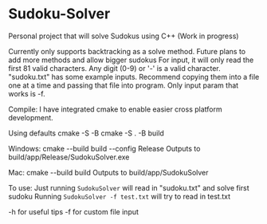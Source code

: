 # Sudoku-Solver
Personal project that will solve Sudokus using C++ (Work in progress)

Currently only supports backtracking as a solve method. Future plans to add more methods and allow bigger sudokus
For input, it will only read the first 81 valid characters. Any digit (0-9) or '-' is a valid character.
"sudoku.txt" has some example inputs. Recommend copying them into a file one at a time and passing that file into program. Only input param that works is -f.

Compile: 
I have integrated cmake to enable easier cross platform development.

Using defaults
cmake -S <proj root> -B <build dir> 
cmake -S . -B build

Windows:
cmake --build build --config Release
Outputs to build/app/Release/SudokuSolver.exe

Mac:
cmake --build build 
Outputs to build/app/SudokuSolver


To use:
Just running `SudokuSolver` will read in "sudoku.txt" and solve first sudoku
Running `SudokuSolver -f test.txt` will try to read in test.txt

-h for useful tips
-f for custom file input

